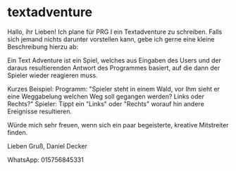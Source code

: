 # textadventure

Hallo, ihr Lieben!
Ich plane für PRG I ein Textadventure zu schreiben.
Falls sich jemand nichts darunter vorstellen kann, gebe ich gerne eine kleine Beschreibung hierzu ab:

Ein Text Adventure ist ein Spiel, welches aus Eingaben des Users und der daraus resultierenden Antwort des Programmes 
basiert, auf die dann der Spieler wieder reagieren muss.

Kurzes Beispiel:
Programm: "Spieler steht in einem Wald, vor Ihm sieht er eine Weggabelung welchen Weg soll gegangen werden? Links oder Rechts?"
Spieler: Tippt ein "Links" oder "Rechts" worauf hin andere Ereignisse resultieren.

Würde mich sehr freuen, wenn sich ein paar begeisterte, kreative Mitstreiter finden.

Lieben Gruß,
Daniel Decker

WhatsApp: 015756845331
